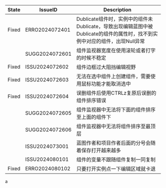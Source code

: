 ﻿|State|IssueID|Description|
|---|---|---|
|Fixed|ERRO2024072401|Dublicate组件时，实例中的组件未Dublicate，导致出现编辑蓝图中被Dublicate的组件的属性时，找不到实例中对应的组件，出现Null异常|
||SUGG2024072601|组件监视器宽度在使用滚轮或者打字的时候不稳定|
|Fixed|ISSU2024072602|组件边框过大阻挡编辑视野|
|Fixed|ISSU2024072603|无法在选中组件上创建组件，需要使用鼠标功能才能取消选中|
|Fixed|ISSU2024072604|误删组件后使用CTRLz复原后误删的组件排序错误|
||SUGG2024072605|组件监视器中无法将下面的组件排序至上面的组件下|
||SUGG2024072606|组件监视器中无法将组件排序至最顶层|
||ISSU2024073001|蓝图作者和项目作者后面的分号会随着保存打开越来越多|
||ISSU2024080101|组件的变量不跟随组件复制一同复制|
|Fixed|ERRO2024080102|只要打开实例点一下编辑区域就卡退|
a